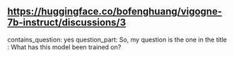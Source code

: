 ## https://huggingface.co/bofenghuang/vigogne-7b-instruct/discussions/3

contains_question: yes
question_part: So, my question is the one in the title : What has this model been trained on?